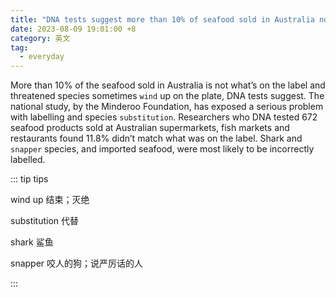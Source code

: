 ```yaml
---
title: "DNA tests suggest more than 10% of seafood sold in Australia not what’s on the label"
date: 2023-08-09 19:01:00 +8
category: 英文
tag:
  - everyday
---
```


More than 10% of the seafood sold in Australia is not what’s on the label and threatened species sometimes `wind` up on the plate, DNA tests suggest. The national study, by the Minderoo Foundation, has exposed a serious problem with labelling and species `substitution`. Researchers who DNA tested 672 seafood products sold at Australian supermarkets, fish markets and restaurants found 11.8% didn’t match what was on the label. Shark and `snapper` species, and imported seafood, were most likely to be incorrectly labelled.

::: tip tips

wind up 结束；灭绝

substitution 代替

shark 鲨鱼

snapper 咬人的狗；说严厉话的人

:::
